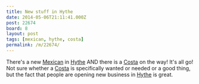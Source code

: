 ```yaml
---
title: New stuff in Hythe
date: 2014-05-06T21:11:41.000Z
post: 22674
board: 8
layout: post
tags: [mexican, hythe, costa]
permalink: /m/22674/
---
```

There's a new <a href="/wiki/mexican">Mexican</a> in <a href="/wiki/hythe">Hythe</a> AND there is a <a href="/wiki/costa">Costa</a> on the way! It's all go! Not sure whether a <a href="/wiki/costa">Costa</a> is specifically wanted or needed or a good thing, but the fact that people are opening new business in <a href="/wiki/hythe">Hythe</a> is great.
